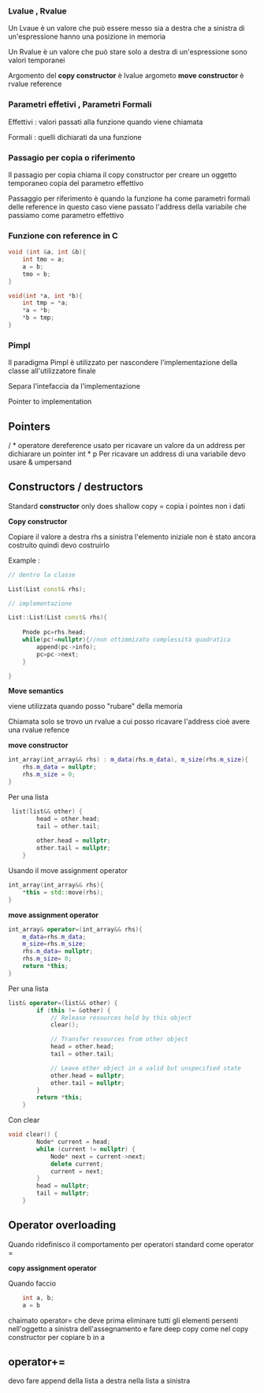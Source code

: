 ### Lvalue , Rvalue

Un Lvaue è un valore che può essere messo sia a destra che a sinistra di un'espressione
hanno una posizione in memoria

Un Rvalue è un valore che può stare solo a destra di un'espressione
sono valori temporanei

Argomento del **copy constructor** è lvalue
argometo **move constructor** è rvalue reference

### Parametri effetivi , Parametri Formali

Effettivi : valori passati alla funzione quando viene chiamata 

Formali : quelli dichiarati da una funzione

### Passagio per copia o riferimento

Il passagio per copia chiama il copy constructor per creare un oggetto temporaneo copia del parametro effettivo

Passaggio per riferimento è quando la funzione ha come parametri formali delle reference in questo caso viene passato l'address della variabile che passiamo come parametro effettivo

### Funzione con reference in C

```c++
void (int &a, int &b){
	int tmo = a;
	a = b;
	tmo = b;
}
```

```c
void(int *a, int *b){
	int tmp = *a;
	*a = *b;
	*b = tmp;
}

```

### Pimpl

Il paradigma Pimpl è utilizzato per nascondere l'implementazione della classe all'utilizzatore finale 

Separa l'intefaccia da l'implementazione 

Pointer to implementation


## Pointers
/ * operatore dereference usato per ricavare un valore da un address 
per dichiarare un pointer int * p 
Per ricavare un address di una variabile devo usare & umpersand

## Constructors / destructors

Standard **constructor** only does shallow copy = copia i pointes non i dati

**Copy constructor** 

Copiare il valore a destra rhs a sinistra 
l'elemento iniziale non è stato ancora costruito quindi devo costruirlo

Example :
```c++
// dentro la classe

List(List const& rhs);

// implementazione

List::List(List const& rhs){
    
    Pnode pc=rhs.head;
    while(pc!=nullptr){//non ottimmizato complessità quadratica
        append(pc->info);
        pc=pc->next;
    }

}

```

**Move semantics**

viene utilizzata quando posso "rubare" della memoria

Chiamata solo se trovo un rvalue a cui posso ricavare l'address cioè avere una rvalue refence

**move constructor**

```c++
int_array(int_array&& rhs) : m_data(rhs.m_data), m_size(rhs.m_size){
	rhs.m_data = nullptr;
	rhs.m_size = 0;
}
```

Per una lista

```c++
 list(list&& other) {
        head = other.head;
        tail = other.tail;
        
        other.head = nullptr;
        other.tail = nullptr;   
    }
```

Usando il move assignment operator
```c++
int_array(int_array&& rhs){
	*this = std::move(rhs);
}
```

**move assignment operator**
```c++
int_array& operator=(int_array&& rhs){
	m_data=rhs.m_data;
	m_size=rhs.m_size;
	rhs.m_data= nullptr;
	rhs.m_size= 0;
	return *this;
}
```

Per una lista 
```c++
list& operator=(list&& other) {
        if (this != &other) {
            // Release resources held by this object
            clear();

            // Transfer resources from other object
            head = other.head;
            tail = other.tail;

            // Leave other object in a valid but unspecified state
            other.head = nullptr;
            other.tail = nullptr;
        }
        return *this;
    }
```

Con clear 
```c++
void clear() {
        Node* current = head;
        while (current != nullptr) {
            Node* next = current->next;
            delete current;
            current = next;
        }
        head = nullptr;
        tail = nullptr;
    }
```

## Operator overloading

Quando ridefinisco il comportamento per operatori standard come operator =

**copy assignment operator**

Quando faccio

```c++
	int a, b;
	a = b
```

chaimato operator= che deve prima eliminare tutti gli elementi persenti nell'oggetto a sinistra dell'assegnamento e fare deep copy come nel copy constructor per copiare b in a 

## operator+=

devo fare append della lista a destra nella lista a sinistra